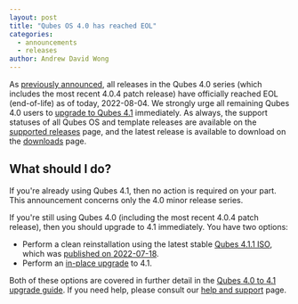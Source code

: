 ```yaml
---
layout: post
title: "Qubes OS 4.0 has reached EOL"
categories:
  - announcements
  - releases
author: Andrew David Wong
---
```


As [previously announced](/news/2022/07/04/qubes-os-4-0-eol-on-2022-08-04/), all releases in the Qubes 4.0 series (which includes the most recent 4.0.4 patch release) have officially reached EOL (end-of-life) as of today, 2022-08-04. We strongly urge all remaining Qubes 4.0 users to [upgrade to Qubes 4.1](/doc/upgrade/4.1/) immediately. As always, the support statuses of all Qubes OS and template releases are available on the [supported releases](/doc/supported-releases/) page, and the latest release is available to download on the [downloads](/downloads/) page.


## What should I do?

If you're already using Qubes 4.1, then no action is required on your part. This announcement concerns only the 4.0 minor release series.

If you're still using Qubes 4.0 (including the most recent 4.0.4 patch release), then you should upgrade to 4.1 immediately. You have two options:

- Perform a clean reinstallation using the latest stable [Qubes 4.1.1 ISO](/downloads/), which was [published on 2022-07-18](/news/2022/07/18/qubes-4-1-1/).
- Perform an [in-place upgrade](https://qubes-doc-rst.readthedocs.io/en/latest/user/downloading-installing-upgrading/upgrade/4_1.html#in-place-upgrade) to 4.1.

Both of these options are covered in further detail in the [Qubes 4.0 to 4.1 upgrade guide](/doc/upgrade/4.1/). If you need help, please consult our [help and support](/support/) page.
